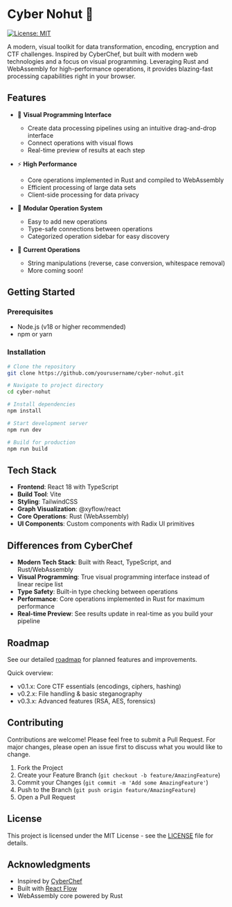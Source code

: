 # Cyber Nohut 🌰

[![License: MIT](https://img.shields.io/badge/License-MIT-yellow.svg)](https://opensource.org/licenses/MIT)

A modern, visual toolkit for data transformation, encoding, encryption and CTF challenges. Inspired by CyberChef, but built with modern web technologies and a focus on visual programming. Leveraging Rust and WebAssembly for high-performance operations, it provides blazing-fast processing capabilities right in your browser.

## Features

- 🎨 **Visual Programming Interface**
  - Create data processing pipelines using an intuitive drag-and-drop interface
  - Connect operations with visual flows
  - Real-time preview of results at each step

- ⚡ **High Performance**
  - Core operations implemented in Rust and compiled to WebAssembly
  - Efficient processing of large data sets
  - Client-side processing for data privacy

- 🧩 **Modular Operation System**
  - Easy to add new operations
  - Type-safe connections between operations
  - Categorized operation sidebar for easy discovery

- 🔄 **Current Operations**
  - String manipulations (reverse, case conversion, whitespace removal)
  - More coming soon!

## Getting Started

### Prerequisites

- Node.js (v18 or higher recommended)
- npm or yarn

### Installation

```bash
# Clone the repository
git clone https://github.com/yourusername/cyber-nohut.git

# Navigate to project directory
cd cyber-nohut

# Install dependencies
npm install

# Start development server
npm run dev

# Build for production
npm run build
```

## Tech Stack

- **Frontend**: React 18 with TypeScript
- **Build Tool**: Vite
- **Styling**: TailwindCSS
- **Graph Visualization**: @xyflow/react
- **Core Operations**: Rust (WebAssembly)
- **UI Components**: Custom components with Radix UI primitives

## Differences from CyberChef

- **Modern Tech Stack**: Built with React, TypeScript, and Rust/WebAssembly
- **Visual Programming**: True visual programming interface instead of linear recipe list
- **Type Safety**: Built-in type checking between operations
- **Performance**: Core operations implemented in Rust for maximum performance
- **Real-time Preview**: See results update in real-time as you build your pipeline

## Roadmap

See our detailed [roadmap](roadmap.md) for planned features and improvements.

Quick overview:

- v0.1.x: Core CTF essentials (encodings, ciphers, hashing)
- v0.2.x: File handling & basic steganography
- v0.3.x: Advanced features (RSA, AES, forensics)

## Contributing

Contributions are welcome! Please feel free to submit a Pull Request. For major changes, please open an issue first to discuss what you would like to change.

1. Fork the Project
2. Create your Feature Branch (`git checkout -b feature/AmazingFeature`)
3. Commit your Changes (`git commit -m 'Add some AmazingFeature'`)
4. Push to the Branch (`git push origin feature/AmazingFeature`)
5. Open a Pull Request

## License

This project is licensed under the MIT License - see the [LICENSE](LICENSE) file for details.

## Acknowledgments

- Inspired by [CyberChef](https://github.com/gchq/CyberChef)
- Built with [React Flow](https://reactflow.dev/)
- WebAssembly core powered by Rust
